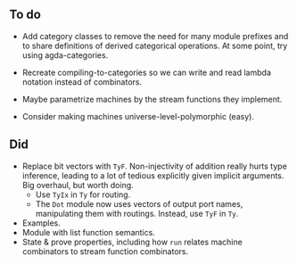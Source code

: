 ## To do

*   Add category classes to remove the need for many module prefixes and to share definitions of derived categorical operations.
    At some point, try using agda-categories.
*   Recreate compiling-to-categories so we can write and read lambda notation instead of combinators.

*   Maybe parametrize machines by the stream functions they implement.
*   Consider making machines universe-level-polymorphic (easy).

## Did

*   Replace bit vectors with `TyF`.
    Non-injectivity of addition really hurts type inference, leading to a lot of tedious explicitly given implicit arguments.
    Big overhaul, but worth doing.
    *   Use `TyIx` in `Ty` for routing.
    *   The `Dot` module now uses vectors of output port names, manipulating them with routings.
        Instead, use `TyF` in `Ty`.
*   Examples.
*   Module with list function semantics.
*   State & prove properties, including how `run` relates machine combinators to stream function combinators.
